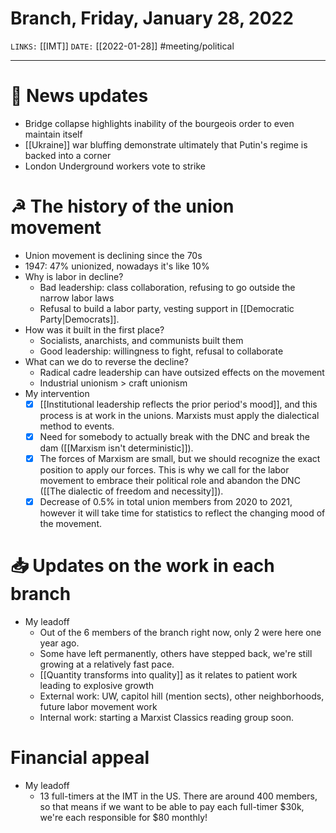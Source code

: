 # Branch, Friday, January 28, 2022
`LINKS:` [[IMT]]
`DATE:` [[2022-01-28]]
#meeting/political 

---
# 📰 News updates
- Bridge collapse highlights inability of the bourgeois order to even maintain itself
- [[Ukraine]] war bluffing demonstrate ultimately that Putin's regime is backed into a corner
- London Underground workers vote to strike

# ☭ The history of the union movement
- Union movement is declining since the 70s
- 1947: 47% unionized, nowadays it's like 10%
- Why is labor in decline?
	- Bad leadership: class collaboration, refusing to go outside the narrow labor laws
	- Refusal to build a labor party, vesting support in [[Democratic Party|Democrats]]. 
- How was it built in the first place?
	- Socialists, anarchists, and communists built them
	- Good leadership: willingness to fight, refusal to collaborate
- What can we do to reverse the decline?
	- Radical cadre leadership can have outsized effects on the movement
	- Industrial unionism > craft unionism
- My intervention
	- [x] [[Institutional leadership reflects the prior period's mood]], and this process is at work in the unions. Marxists must apply the dialectical method to events. 
	- [x] Need for somebody to actually break with the DNC and break the dam ([[Marxism isn't deterministic]]).
	- [x] The forces of Marxism are small, but we should recognize the exact position to apply our forces. This is why we call for the labor movement to embrace their political role and abandon the DNC ([[The dialectic of freedom and necessity]]). 
	- [x] Decrease of 0.5% in total union members from 2020 to 2021, however it will take time for statistics to reflect the changing mood of the movement. 

# 📥 Updates on the work in each branch
- My leadoff
	- Out of the 6 members of the branch right now, only 2 were here one year ago. 
	- Some have left permanently, others have stepped back, we're still growing at a relatively fast pace.
	- [[Quantity transforms into quality]] as it relates to patient work leading to explosive growth
	- External work: UW, capitol hill (mention sects), other neighborhoods, future labor movement work
	- Internal work: starting a Marxist Classics reading group soon. 

# Financial appeal
- My leadoff
	- 13 full-timers at the IMT in the US. There are around 400 members, so that means if we want to be able to pay each full-timer $30k, we're each responsible for $80 monthly!